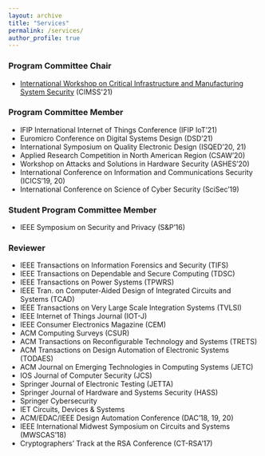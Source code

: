 ```yaml
---
layout: archive
title: "Services"
permalink: /services/
author_profile: true
---
```


### Program Committee Chair

- [International Workshop on Critical Infrastructure and Manufacturing System Security](https://cimssworkshop.github.io/) (CIMSS'21)

### Program Committee Member

- IFIP International Internet of Things Conference (IFIP IoT’21)
- Euromicro Conference on Digital Systems Design (DSD’21)
- International Symposium on Quality Electronic Design (ISQED’20, 21) 
- Applied Research Competition in North American Region (CSAW’20)
- Workshop on Attacks and Solutions in Hardware Security (ASHES’20)
- International Conference on Information and Communications Security (ICICS’19, 20)
- International Conference on Science of Cyber Security (SciSec’19)

### Student Program Committee Member

- IEEE Symposium on Security and Privacy (S&P’16)

### Reviewer

- IEEE Transactions on Information Forensics and Security (TIFS)
- IEEE Transactions on Dependable and Secure Computing (TDSC)
- IEEE Transactions on Power Systems (TPWRS)
- IEEE Tran. on Computer-Aided Design of Integrated Circuits and Systems (TCAD)
- IEEE Transactions on Very Large Scale Integration Systems (TVLSI)
- IEEE Internet of Things Journal (IOT-J)
- IEEE Consumer Electronics Magazine (CEM)
- ACM Computing Surveys (CSUR)
- ACM Transactions on Reconfigurable Technology and Systems (TRETS)
- ACM Transactions on Design Automation of Electronic Systems (TODAES)
- ACM Journal on Emerging Technologies in Computing Systems (JETC)
- IOS Journal of Computer Security (JCS)
- Springer Journal of Electronic Testing (JETTA)
- Springer Journal of Hardware and Systems Security (HASS)
- Springer Cybersecurity
- IET Circuits, Devices & Systems
- ACM/EDAC/IEEE Design Automation Conference (DAC’18, 19, 20)
- IEEE International Midwest Symposium on Circuits and Systems (MWSCAS’18)
- Cryptographers’ Track at the RSA Conference (CT-RSA’17)
 
